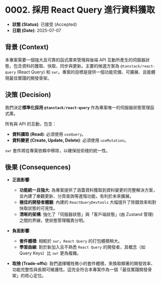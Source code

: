 # 0002. 採用 React Query 進行資料獲取

- **狀態 (Status)**: 已接受 (Accepted)
- **日期 (Date)**: 2025-07-07

## 背景 (Context)

本專案需要一個強大且可靠的函式庫來管理與後端 API 互動所產生的伺服器狀態，包含資料的獲取、快取、同步與更新。主要的候選方案為 `@tanstack/react-query` (React Query) 和 `swr`。專案的目標是提供一個功能完備、可擴展、且能體現最佳實踐的開發骨架。

## 決策 (Decision)

我們決定**標準化採用 `@tanstack/react-query`** 作為專案唯一的伺服器狀態管理函式庫。

所有與 API 的互動，包含：

- **資料讀取 (Read)**: 必須使用 `useQuery`。
- **資料變更 (Create, Update, Delete)**: 必須使用 `useMutation`。

`swr` 套件將從專案依賴中移除，以確保技術棧的統一性。

## 後果 (Consequences)

- **正面影響**:
  - **功能統一且強大**: 為專案提供了涵蓋資料獲取到資料變更的完整解決方案，並內建了樂觀更新、分頁查詢等進階功能，有利於未來擴展。
  - **極佳的開發者體驗**: 內建的 `ReactQueryDevtools` 大幅提升了除錯效率和對快取狀態的可見性。
  - **清晰的架構**: 強化了「伺服器狀態」與「客戶端狀態」(由 Zustand 管理) 之間的界線，使狀態管理職責分明。

- **負面影響**:
  - **套件體積**: 相較於 `swr`，`React Query` 的打包體積稍大。
  - **學習曲線**: 對於新加入且不熟悉 `React Query` 的開發者，其概念（如 Query Keys）比 `swr` 更為複雜。

- **取捨 (Trade-offs)**: 我們選擇犧牲微小的套件體積，來換取顯著的開發效率、功能完整性與長期可維護性。這完全符合本專案作為一個「最佳實踐開發骨架」的核心定位。

